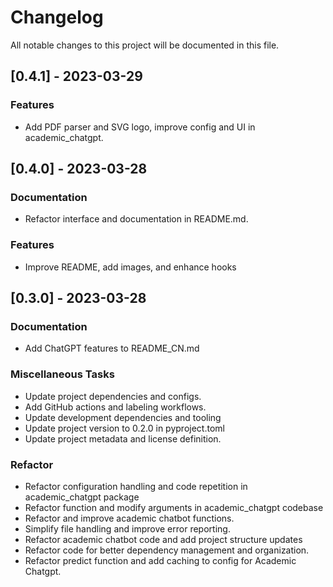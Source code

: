# Changelog

All notable changes to this project will be documented in this file.

## [0.4.1] - 2023-03-29

### Features

- Add PDF parser and SVG logo, improve config and UI in academic_chatgpt.

## [0.4.0] - 2023-03-28

### Documentation

- Refactor interface and documentation in README.md.

### Features

- Improve README, add images, and enhance hooks

## [0.3.0] - 2023-03-28

### Documentation

- Add ChatGPT features to README_CN.md

### Miscellaneous Tasks

- Update project dependencies and configs.
- Add GitHub actions and labeling workflows.
- Update development dependencies and tooling
- Update project version to 0.2.0 in pyproject.toml
- Update project metadata and license definition.

### Refactor

- Refactor configuration handling and code repetition in academic_chatgpt package
- Refactor function and modify arguments in academic_chatgpt codebase
- Refactor and improve academic chatbot functions.
- Simplify file handling and improve error reporting.
- Refactor academic chatbot code and add project structure updates
- Refactor code for better dependency management and organization.
- Refactor predict function and add caching to config for Academic Chatgpt.

<!-- generated by git-cliff -->
